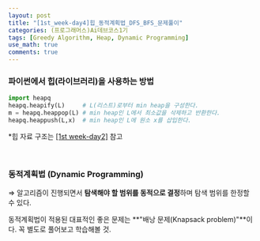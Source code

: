 ```yaml
---
layout: post
title: "[1st_week-day4]힙_동적계획법_DFS_BFS_문제풀이"
categories: (프로그래머스)Ai데브코스1기
tags: [Greedy Algorithm, Heap, Dynamic Programming]
use_math: true
comments: true
---
```


### 파이썬에서 힙(라이브러리)을 사용하는 방법

```python
import heapq
heapq.heapify(L)     # L(리스트)로부터 min heap을 구성한다.
m = heapq.heappop(L) # min heap인 L에서 최소값을 삭제하고 반환한다.
heapq.heappush(L,x)  # min heap인 L에 원소 x를 삽입한다.
```

\*힙 자료 구조는 [[1st week-day2]](https://github.com/Ting-Kim/Ting-kim.github.io/blob/main/_posts/ai_dev_course/1st_week/2020-12-02-%5B1st%20week-day2%5D%ED%81%90_%ED%8A%B8%EB%A6%AC_%ED%9E%99.md) 참고

<br>

### 동적계획법 (Dynamic Programming)

⇒ 알고리즘이 진행되면서 **탐색해야 할 범위를 동적으로 결정**하며 탐색 범위를 한정할 수 있다.

동적계획법이 적용된 대표적인 좋은 문제는 **"배낭 문제(Knapsack problem)"**이다. 꼭 별도로 풀어보고 학습해볼 것.
